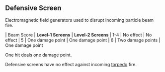 Defensive Screen
----------------

Electromagnetic field generators used to disrupt incoming particle beam fire. 

| Beam Score | **Level-1 Screens** | **Level-2 Screens**
| 1-4        | No effect           | No effect
| 5          | One damage point    | One damage point
| 6          | Two damage points   | One damage point

One hit deals one damage point.

Defensive screens have no effect against incoming [torpedo](Torpedo) fire.
